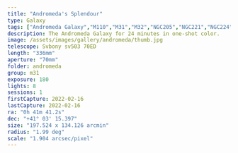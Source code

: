 ```yaml
---
title: "Andromeda's Splendour"
type: Galaxy
tags: ["Andromeda Galaxy","M110","M31","M32","NGC205","NGC221","NGC224","The star νAnd"]
description: The Andromeda Galaxy for 24 minutes in one-shot color.
image: /assets/images/gallery/andromeda/thumb.jpg
telescope: Svbony sv503 70ED
length: "336mm"
aperture: "70mm"
folder: andromeda
group: m31
exposure: 180
lights: 8
sessions: 1 
firstCapture: 2022-02-16 
lastCapture: 2022-02-16
ra: "0h 41m 41.2s"
dec: "+41° 03' 15.397"
size: "197.524 x 134.126 arcmin"
radius: "1.99 deg"
scale: "1.904 arcsec/pixel"
---
```

